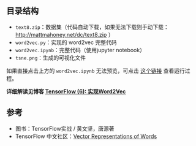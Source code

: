 ## 目录结构
- `text8.zip`：数据集（代码自动下载，如果无法下载则手动下载：http://mattmahoney.net/dc/text8.zip ）
- `word2vec.py`：实现的 word2vec 完整代码
- `word2vec.ipynb`：完整代码（使用jupyter notebook）
- `tsne.png`：生成的可视化文件

如果直接点击上方的 `word2vec.ipynb` 无法预览，可点击 [这个链接](https://ywtail.github.io/TensorFlow/5_word2vec.html) 查看运行过程。

**详细解读见博客 [TensorFlow (6): 实现Word2Vec](http://ywtail.github.io/2017/06/09/TensorFlow-6-%E5%AE%9E%E7%8E%B0Word2Vec/)**

## 参考
- 图书：TensorFlow实战 / 黄文坚，唐源著
- TensorFlow 中文社区：[Vector Representations of Words](http://www.tensorfly.cn/tfdoc/tutorials/word2vec.html)